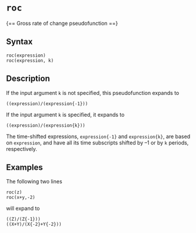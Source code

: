 # `roc`

{== Gross rate of change pseudofunction ==}


## Syntax

    roc(expression)
    roc(expression, k)


## Description

If the input argument `k` is not specified, this pseudofunction expands
to

    ((expression)/(expression{-1}))

If the input argument `k` is specified, it expands to

    ((expression)/(expression{k}))

The time-shifted expressions, `expression{-1}` and `expression{k}`, are
based on `expression`, and have all its time subscripts shifted by –1 or
by `k` periods, respectively.


## Examples

The following two lines

```iris
roc(z)
roc(x+y,-2)
```

will expand to

```iris
((Z)/(Z{-1}))
((X+Y)/(X{-2}+Y{-2}))
```

